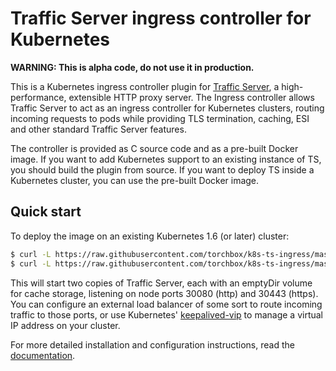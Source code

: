 Traffic Server ingress controller for Kubernetes
================================================

**WARNING: This is alpha code, do not use it in production.**

This is a Kubernetes ingress controller plugin for
[Traffic Server](https://trafficserver.apache.org/), a high-performance,
extensible HTTP proxy server.  The Ingress controller allows Traffic Server to
act as an ingress controller for Kubernetes clusters, routing incoming requests
to pods while providing TLS termination, caching, ESI and other standard
Traffic Server features.

The controller is provided as C source code and as a pre-built Docker image.
If you want to add Kubernetes support to an existing instance of TS, you should
build the plugin from source.  If you want to deploy TS inside a Kubernetes
cluster, you can use the pre-built Docker image.

## Quick start

To deploy the image on an existing Kubernetes 1.6 (or later) cluster:

```sh
$ curl -L https://raw.githubusercontent.com/torchbox/k8s-ts-ingress/master/example-rbac.yaml | kubectl apply -f -
$ curl -L https://raw.githubusercontent.com/torchbox/k8s-ts-ingress/master/example-deployment.yaml | kubectl apply -f -
```

This will start two copies of Traffic Server, each with an emptyDir volume for
cache storage, listening on node ports 30080 (http) and 30443 (https).   You can
configure an external load balancer of some sort to route incoming traffic to
those ports, or use Kubernetes'
[keepalived-vip](https://github.com/kubernetes/contrib/tree/master/keepalived-vip)
to manage a virtual IP address on your cluster.

For more detailed installation and configuration instructions, read the
[documentation](https://torchbox.github.io/k8s-ts-ingress/).
